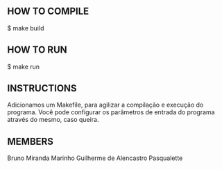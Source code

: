 ## HOW TO COMPILE
$ make build

## HOW TO RUN
$ make run

## INSTRUCTIONS
Adicionamos um Makefile, para agilizar a compilação e execução do programa.
Você pode configurar os parâmetros de entrada do programa através do mesmo, caso queira.

## MEMBERS
Bruno Miranda Marinho
Guilherme de Alencastro Pasqualette